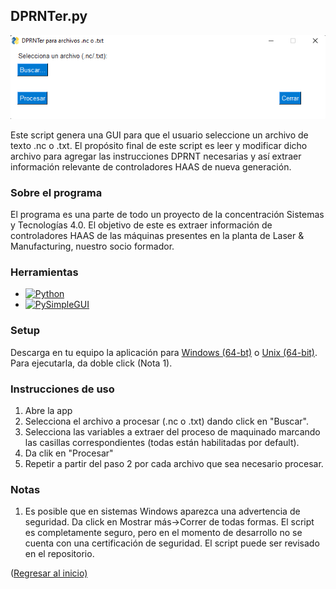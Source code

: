## DPRNTer.py
<p align = "center">

![DPRNTer GUI v2][gui-v2-link]

</p>

<p align = "center">

Este script genera una GUI para que el usuario seleccione
un archivo de texto .nc o .txt. El propósito final de
este script es leer y modificar dicho archivo para
agregar las instrucciones DPRNT necesarias y así extraer
información relevante de controladores HAAS de
nueva generación.

</p>


### Sobre el programa
El programa es una parte de todo un proyecto de la concentración Sistemas y
Tecnologías 4.0. El objetivo de este es extraer información de controladores HAAS de
las máquinas presentes en la planta de Laser & Manufacturing, nuestro socio formador.

### Herramientas
* [![Python][python-badge]][python-link]
* [![PySimpleGUI][pysimplegui-badge]][pysimplegui-link]

### Setup
Descarga en tu equipo la aplicación para [Windows (64-bt)][windows-app-link] o
[Unix (64-bit)][unix-app-link]. Para ejecutarla, da doble click (Nota 1).

### Instrucciones de uso
1. Abre la app
2. Selecciona el archivo a procesar (.nc o .txt) dando click en "Buscar".
3. Selecciona las variables a extraer del proceso de maquinado marcando las casillas
correspondientes (todas están habilitadas por default).
4. Da clik en "Procesar"
5. Repetir a partir del paso 2 por cada archivo que sea necesario procesar.


### Notas
1. Es posible que en sistemas Windows aparezca una advertencia de seguridad. Da click
en Mostrar más->Correr de todas formas. El script es completamente seguro, pero en el
momento de desarrollo no se cuenta con una certificación de seguridad. El script puede
ser revisado en el repositorio.

<p align = "">(<a href = "#readme-top">Regresar al inicio)</p>

<!--
#### Primer prototipo de la interfaz
![First GUI Draft][GUI-Draft_Link]
-->
[gui-draft-link]: https://github.com/aaronrt21/SistemasTecnologias4.0/blob/main/Images/GUIDraft.png
[gui-v1-link]: https://github.com/aaronrt21/SistemasTecnologias4.0/blob/main/Images/GUIv1.png
[gui-v2-link]: https://github.com/aaronrt21/SistemasTecnologias4.0/blob/main/Images/GUIv2.png
[python-link]: https://www.python.org/
[python-badge]: https://img.shields.io/badge/python-v3.8-blue
[pysimplegui-link]: https://www.pysimplegui.org/en/latest/
[pysimplegui-badge]: https://img.shields.io/badge/PySimpleGUI-v4.60-blue
[windows-app-link]: https://github.com/aaronrt21/SistemasTecnologias4.0/blob/main/DPRNTer/processnc.exe
[unix-app-link]: https://github.com/aaronrt21/SistemasTecnologias4.0/blob/main/DPRNTer/processnc
[laser-link]: https://www.lasermanufactura.com/
